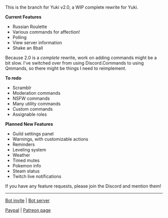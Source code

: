 This is the branch for Yuki v2.0, a WIP complete rewrite for Yuki.

**Current Features**

- Russian Roulette
- Various commands for affection!
- Polling
- View server information
- Shake an 8ball


Because 2.0 is a *complete* rewrite, work on adding commands might be a bit slow. I've switched over from using Discord.Commands to using Qmmands, so there might be things I need to reimplement.

**To redo**
- Scramblr
- Moderation commands
- NSFW commands
- Many utility commands
- Custom commands
- Assignable roles


**Planned New Features**
- Guild settings panel
- Warnings, with customizable actions
- Reminders
- Leveling system
- Weather
- Timed mutes
- Pokemon info
- Steam status
- Twitch live notifications


If you have any feature requests, please join the Discord and mention them!

-------
[Bot invite](https://discordapp.com/login?redirect_to=%2Foauth2%2Fauthorize%3Fclient_id%3D338887651677700098%26scope%3Dbot%26permissions%3D271690950) | [Bot server](https://discordapp.com/invite/qA4c4f3)


[Paypal](https://www.paypal.me/veenus2247) | [Patreon page](https://www.patreon.com/veethree)
